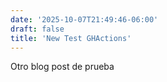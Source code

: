 ```yaml
---
date: '2025-10-07T21:49:46-06:00'
draft: false
title: 'New Test GHActions'
---
```

Otro blog post de prueba
